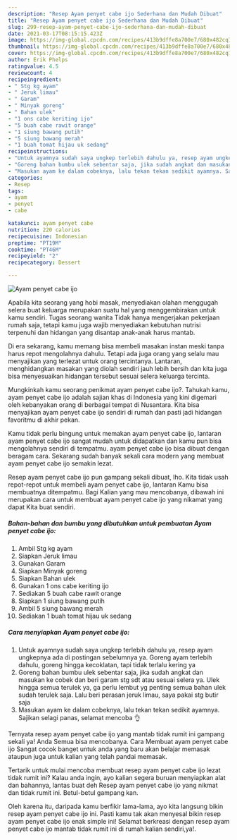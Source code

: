 ```yaml
---
description: "Resep Ayam penyet cabe ijo Sederhana dan Mudah Dibuat"
title: "Resep Ayam penyet cabe ijo Sederhana dan Mudah Dibuat"
slug: 299-resep-ayam-penyet-cabe-ijo-sederhana-dan-mudah-dibuat
date: 2021-03-17T08:15:15.423Z
image: https://img-global.cpcdn.com/recipes/413b9dffe8a700e7/680x482cq70/ayam-penyet-cabe-ijo-foto-resep-utama.jpg
thumbnail: https://img-global.cpcdn.com/recipes/413b9dffe8a700e7/680x482cq70/ayam-penyet-cabe-ijo-foto-resep-utama.jpg
cover: https://img-global.cpcdn.com/recipes/413b9dffe8a700e7/680x482cq70/ayam-penyet-cabe-ijo-foto-resep-utama.jpg
author: Erik Phelps
ratingvalue: 4.5
reviewcount: 4
recipeingredient:
- " Stg kg ayam"
- " Jeruk limau"
- " Garam"
- " Minyak goreng"
- " Bahan ulek"
- "1 ons cabe keriting ijo"
- "5 buah cabe rawit orange"
- "1 siung bawang putih"
- "5 siung bawang merah"
- "1 buah tomat hijau uk sedang"
recipeinstructions:
- "Untuk ayamnya sudah saya ungkep terlebih dahulu ya, resep ayam ungkepnya ada di postingan sebelumnya ya. Goreng ayam terlebih dahulu, goreng hingga kecoklatan, tapi tidak terlalu kering ya"
- "Goreng bahan bumbu ulek sebentar saja, jika sudah angkat dan masukan ke cobek dan beri garam stg sdt atau sesuai selera ya. Ulek hingga semua terulek ya, ga perlu lembut yg penting semua bahan ulek sudah terulek saja. Lalu beri perasan jeruk limau, saya pakai stg butir saja"
- "Masukan ayam ke dalam cobeknya, lalu tekan tekan sedikit ayamnya. Sajikan selagi panas, selamat mencoba 👌"
categories:
- Resep
tags:
- ayam
- penyet
- cabe

katakunci: ayam penyet cabe 
nutrition: 220 calories
recipecuisine: Indonesian
preptime: "PT19M"
cooktime: "PT46M"
recipeyield: "2"
recipecategory: Dessert

---
```



![Ayam penyet cabe ijo](https://img-global.cpcdn.com/recipes/413b9dffe8a700e7/680x482cq70/ayam-penyet-cabe-ijo-foto-resep-utama.jpg)

Apabila kita seorang yang hobi masak, menyediakan olahan menggugah selera buat keluarga merupakan suatu hal yang menggembirakan untuk kamu sendiri. Tugas seorang  wanita Tidak hanya mengerjakan pekerjaan rumah saja, tetapi kamu juga wajib menyediakan kebutuhan nutrisi terpenuhi dan hidangan yang disantap anak-anak harus mantab.

Di era  sekarang, kamu memang bisa membeli masakan instan meski tanpa harus repot mengolahnya dahulu. Tetapi ada juga orang yang selalu mau menyajikan yang terlezat untuk orang tercintanya. Lantaran, menghidangkan masakan yang diolah sendiri jauh lebih bersih dan kita juga bisa menyesuaikan hidangan tersebut sesuai selera keluarga tercinta. 



Mungkinkah kamu seorang penikmat ayam penyet cabe ijo?. Tahukah kamu, ayam penyet cabe ijo adalah sajian khas di Indonesia yang kini digemari oleh kebanyakan orang di berbagai tempat di Nusantara. Kita bisa menyajikan ayam penyet cabe ijo sendiri di rumah dan pasti jadi hidangan favoritmu di akhir pekan.

Kamu tidak perlu bingung untuk memakan ayam penyet cabe ijo, lantaran ayam penyet cabe ijo sangat mudah untuk didapatkan dan kamu pun bisa mengolahnya sendiri di tempatmu. ayam penyet cabe ijo bisa dibuat dengan beragam cara. Sekarang sudah banyak sekali cara modern yang membuat ayam penyet cabe ijo semakin lezat.

Resep ayam penyet cabe ijo pun gampang sekali dibuat, lho. Kita tidak usah repot-repot untuk membeli ayam penyet cabe ijo, lantaran Kamu bisa membuatnya ditempatmu. Bagi Kalian yang mau mencobanya, dibawah ini merupakan cara untuk membuat ayam penyet cabe ijo yang nikamat yang dapat Kita buat sendiri.

<!--inarticleads1-->

##### Bahan-bahan dan bumbu yang dibutuhkan untuk pembuatan Ayam penyet cabe ijo:

1. Ambil  Stg kg ayam
1. Siapkan  Jeruk limau
1. Gunakan  Garam
1. Siapkan  Minyak goreng
1. Siapkan  Bahan ulek
1. Gunakan 1 ons cabe keriting ijo
1. Sediakan 5 buah cabe rawit orange
1. Siapkan 1 siung bawang putih
1. Ambil 5 siung bawang merah
1. Sediakan 1 buah tomat hijau uk sedang




<!--inarticleads2-->

##### Cara menyiapkan Ayam penyet cabe ijo:

1. Untuk ayamnya sudah saya ungkep terlebih dahulu ya, resep ayam ungkepnya ada di postingan sebelumnya ya. Goreng ayam terlebih dahulu, goreng hingga kecoklatan, tapi tidak terlalu kering ya
1. Goreng bahan bumbu ulek sebentar saja, jika sudah angkat dan masukan ke cobek dan beri garam stg sdt atau sesuai selera ya. Ulek hingga semua terulek ya, ga perlu lembut yg penting semua bahan ulek sudah terulek saja. Lalu beri perasan jeruk limau, saya pakai stg butir saja
1. Masukan ayam ke dalam cobeknya, lalu tekan tekan sedikit ayamnya. Sajikan selagi panas, selamat mencoba 👌




Ternyata resep ayam penyet cabe ijo yang mantab tidak rumit ini gampang sekali ya! Anda Semua bisa mencobanya. Cara Membuat ayam penyet cabe ijo Sangat cocok banget untuk anda yang baru akan belajar memasak ataupun juga untuk kalian yang telah pandai memasak.

Tertarik untuk mulai mencoba membuat resep ayam penyet cabe ijo lezat tidak rumit ini? Kalau anda ingin, ayo kalian segera buruan menyiapkan alat dan bahannya, lantas buat deh Resep ayam penyet cabe ijo yang nikmat dan tidak rumit ini. Betul-betul gampang kan. 

Oleh karena itu, daripada kamu berfikir lama-lama, ayo kita langsung bikin resep ayam penyet cabe ijo ini. Pasti kamu tak akan menyesal bikin resep ayam penyet cabe ijo enak simple ini! Selamat berkreasi dengan resep ayam penyet cabe ijo mantab tidak rumit ini di rumah kalian sendiri,ya!.


